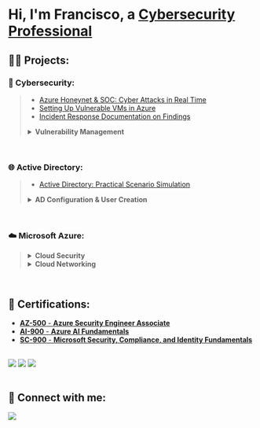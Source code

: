 <h1>Hi, I'm Francisco, a <a href="https://linkedin.com/in/franciscovfonseca">Cybersecurity Professional</a></h1>

<h2>👨‍💻 Projects:</h2>
<h3>🔐 Cybersecurity:</h3>

> - [Azure Honeynet & SOC: Cyber Attacks in Real Time](https://github.com/franciscovfonseca/Azure-Honey-Net-SOC/blob/main/README.md)
> - [Setting Up Vulnerable VMs in Azure](https://github.com/franciscovfonseca/Setting-Up-Vulnerable-VMs-in-Azure/blob/main/README.md)
> - [Incident Response Documentation on Findings](https://github.com/franciscovfonseca/Azure-Incident-Response/blob/main/README.md)
> 
> 
> <details close> 
>   
> **<summary>Vulnerability Management</summary>**
> 
> - [Vulnerability Management Lab with OpenVAS & Azure](https://github.com/franciscovfonseca/Vulnerability-Management-Lab/blob/main/README.md)
> - [Vulnerability Management Lab with Nessus](https://github.com/franciscovfonseca/Vulnerability-Management-with-Nessus/blob/main/README.md)
> - [Setting Up MFA and Protecting RDP Using Duo](https://github.com/franciscovfonseca/Setting-Up-MFA-and-Protecting-RDP/blob/main/README.md)
> 
> </details>

<br>

<h3>🌐 Active Directory:</h3>

> - [Active Directory: Practical Scenario Simulation](https://github.com/franciscovfonseca/Active-Directory-Practical-Scenario-Simulation/blob/main/README.md)
> 
>  <details close>
>   
> **<summary>AD Configuration & User Creation</summary>** 
>   
> 1. [Active Directory Setup & Network Traffic Analysis between Azure VMs](https://github.com/franciscovfonseca/Active-Directory-and-Azure-Setup/blob/main/README.md)
> 2. [Active Directory Deployment & Configuration](https://github.com/franciscovfonseca/Active-Directory-Deployment-and-Configuration/blob/main/README.md)
> 3. [Active Directory User Generation with PowerShell](https://github.com/franciscovfonseca/Active-Directory-User-Generation/blob/main/README.md)
> 
>   </details>

<br>

<h3>☁️ Microsoft Azure:</h3>

> <details close> 
>   
> **<summary>Cloud Security</summary>**
> 
>   - [Configure Azure Disk Encryption](https://github.com/franciscovfonseca/Configure-Azure-Disk-Encryption/blob/main/README.md)
>   - [Azure Secure Data & Applications](https://github.com/franciscovfonseca/Azure-Secure-Data-and-Applications/blob/main/README.md)
> 
>   </details>
> 
>   <details close> 
>   
> **<summary>Cloud Networking</summary>**
> 
>   - [Configure Virtual Network Connectivity by using Peering](https://github.com/franciscovfonseca/Configure-Virtual-Network-Connectivity-by-Using-Peering/blob/main/README.md)
>   - [Configure an Application Security Group](https://github.com/franciscovfonseca/Configure-an-Application-Security-Group/blob/main/README.md)
> 
>   </details>


<br>

  
<h2>🏅 Certifications:</h2>

  - [**AZ-500** - **Azure Security Engineer Associate**](https://learn.microsoft.com/api/credentials/share/en-us/FranciscoFonseca-1031/796BAAF958DE0545?sharingId=EB3443383FE1C42)
  - [**AI-900** - **Azure AI Fundamentals**](https://learn.microsoft.com/api/credentials/share/en-us/FranciscoFonseca-1031/1F52490630D1FDBC?sharingId=EB3443383FE1C42)
  - [**SC-900** - **Microsoft Security, Compliance, and Identity Fundamentals**](https://learn.microsoft.com/api/credentials/share/en-us/FranciscoFonseca-1031/70E48D637DAB706F?sharingId=EB3443383FE1C42)
<br>



<div>
<a href="https://learn.microsoft.com/api/credentials/share/en-us/FranciscoFonseca-1031/796BAAF958DE0545?sharingId=EB3443383FE1C42"><img src="https://img.shields.io/badge/-AZ--500-0078D4?&style=for-the-badge&logo=Microsoft&logoColor=white" /></a>
<a href="https://learn.microsoft.com/api/credentials/share/en-us/FranciscoFonseca-1031/1F52490630D1FDBC?sharingId=EB3443383FE1C42"><img src="https://img.shields.io/badge/-AI--900-00A4EF?&style=for-the-badge&logo=Microsoft&logoColor=white" /></a>
<a href="https://learn.microsoft.com/api/credentials/share/en-us/FranciscoFonseca-1031/70E48D637DAB706F?sharingId=EB3443383FE1C42"><img src="https://img.shields.io/badge/-SC--900-00599C?&style=for-the-badge&logo=Microsoft&logoColor=white" /></a>
</div>

<br>

<h2> 🤳 Connect with me:</h2>

<a href="https://www.linkedin.com/in/franciscovfonseca/"><img src="https://img.shields.io/badge/-LinkedIn-0072b1?&style=for-the-badge&logo=linkedin&logoColor=white" /></a>

[linkedin]: https://linkedin.com/in/franciscovfonseca
